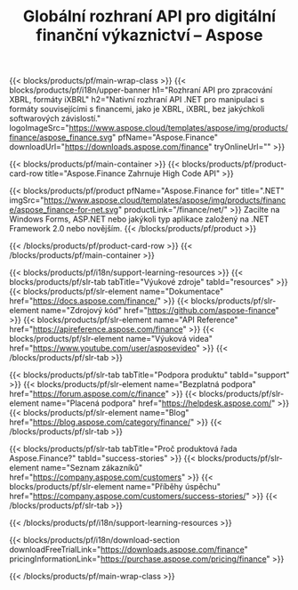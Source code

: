 ﻿---
title: Globální rozhraní API pro digitální finanční výkaznictví – Aspose 
weight: 10
url: /cs/family
description: Knihovna pro manipulaci s formáty souvisejícími s financemi používanými při podávání zpráv pro společnosti a generování zpráv o fondech a pákových efektech na jakékoli platformě
---
{{< blocks/products/pf/main-wrap-class >}}
{{< blocks/products/pf/i18n/upper-banner h1="Rozhraní API pro zpracování XBRL, formáty iXBRL" h2="Nativní rozhraní API .NET pro manipulaci s formáty souvisejícími s financemi, jako je XBRL, iXBRL, bez jakýchkoli softwarových závislostí." logoImageSrc="https://www.aspose.cloud/templates/aspose/img/products/finance/aspose_finance.svg" pfName="Aspose.Finance" downloadUrl="https://downloads.aspose.com/finance" tryOnlineUrl="" >}}

{{< blocks/products/pf/main-container >}}
{{< blocks/products/pf/product-card-row title="Aspose.Finance Zahrnuje High Code API" >}}

{{< blocks/products/pf/product pfName="Aspose.Finance for" title=".NET" imgSrc="https://www.aspose.cloud/templates/aspose/img/products/finance/aspose_finance-for-net.svg" productLink="/finance/net/" >}}
Zacilte na Windows Forms, ASP.NET nebo jakýkoli typ aplikace založený na .NET Framework 2.0 nebo novějším.
{{< /blocks/products/pf/product >}}

{{< /blocks/products/pf/product-card-row >}}
{{< /blocks/products/pf/main-container >}}

{{< blocks/products/pf/i18n/support-learning-resources >}}
{{< blocks/products/pf/slr-tab tabTitle="Výukové zdroje" tabId="resources" >}}
{{< blocks/products/pf/slr-element name="Dokumentace" href="https://docs.aspose.com/finance/" >}}
{{< blocks/products/pf/slr-element name="Zdrojový kód" href="https://github.com/aspose-finance" >}}
{{< blocks/products/pf/slr-element name="API Reference" href="https://apireference.aspose.com/finance" >}}
{{< blocks/products/pf/slr-element name="Výuková videa" href="https://www.youtube.com/user/asposevideo" >}}
{{< /blocks/products/pf/slr-tab >}}

{{< blocks/products/pf/slr-tab tabTitle="Podpora produktu" tabId="support" >}}
{{< blocks/products/pf/slr-element name="Bezplatná podpora" href="https://forum.aspose.com/c/finance" >}}
{{< blocks/products/pf/slr-element name="Placená podpora" href="https://helpdesk.aspose.com/" >}}
{{< blocks/products/pf/slr-element name="Blog" href="https://blog.aspose.com/category/finance/" >}}
{{< /blocks/products/pf/slr-tab >}}

{{< blocks/products/pf/slr-tab tabTitle="Proč produktová řada Aspose.Finance?" tabId="success-stories" >}}
{{< blocks/products/pf/slr-element name="Seznam zákazníků" href="https://company.aspose.com/customers" >}}
{{< blocks/products/pf/slr-element name="Příběhy úspěchu" href="https://company.aspose.com/customers/success-stories/" >}}
{{< /blocks/products/pf/slr-tab >}}

{{< /blocks/products/pf/i18n/support-learning-resources >}}

{{< blocks/products/pf/i18n/download-section downloadFreeTrialLink="https://downloads.aspose.com/finance" pricingInformationLink="https://purchase.aspose.com/pricing/finance" >}}

{{< /blocks/products/pf/main-wrap-class >}}